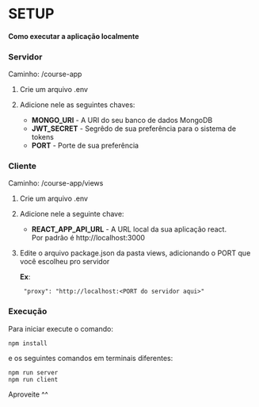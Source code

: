 # SETUP

#### Como executar a aplicação localmente

### Servidor

Caminho: /course-app

1. Crie um arquivo .env

2. Adicione nele as seguintes chaves:
    + <b>MONGO_URI</b> - A URI do seu banco de dados MongoDB
    + <b>JWT_SECRET</b> - Segrêdo de sua preferência para o sistema de tokens
    + <b>PORT</b> - Porte de sua preferência

### Cliente

<p>Caminho: /course-app/views</p>

1. Crie um arquivo .env


2. Adicione nele a seguinte chave:
    + <b>REACT_APP_API_URL</b> - A URL local da sua aplicação react.</br>
    Por padrão é http:<nolink>//localhost:3000


3. Edite o arquivo package.json da pasta views, adicionando o PORT que você escolheu pro servidor

    <b>Ex</b>:

        "proxy": "http://localhost:<PORT do servidor aqui>"



### Execução

Para iniciar execute o comando:

    npm install

e os seguintes comandos em terminais diferentes:

    npm run server
    npm run client


Aproveite ^^
